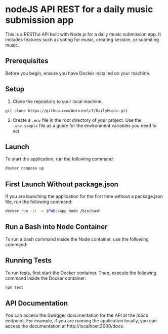 # nodeJS API REST for a daily music submission app

This is a RESTful API built with Node.js for a daily music submission app. It includes features such as voting for music, creating session, or submiting music.

## Prerequisites

Before you begin, ensure you have Docker installed on your machine.

## Setup

1. Clone the repository to your local machine.
```
git clone https://github.com/Antoinelc7/DailyMusic.git
```
2. Create a `.env` file in the root directory of your project. Use the `.env.sample` file as a guide for the environment variables you need to set.

## Launch

To start the application, run the following command:

```bash
docker compose up
```

## First Launch Without package.json
If you are launching the application for the first time without a package.json file, run the following command:

```bash
docker run -it -v $PWD:/app node /bin/bash
```

## Run a Bash into Node Container
To run a bash command inside the Node container, use the following command:

## Running Tests
To run tests, first start the Docker container. Then, execute the following command inside the Docker container:

```bash
npm test
```

## API Documentation
You can access the Swagger documentation for the API at the /docs endpoint. For example, if you are running the application locally, you can access the documentation at http://localhost:3000/docs.